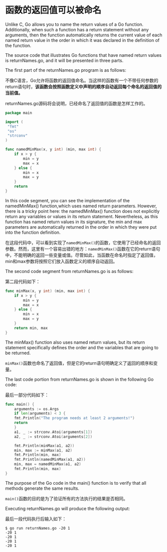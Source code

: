 # 函数的返回值可以被命名

Unlike C, Go allows you to name the return values of a Go function. Additionally, when such a function has a return statement without any arguments, then the function automatically returns the current value of each named return value in the order in which it was declared in the definition of the function.

The source code that illustrates Go functions that have named return values is returnNames.go, and it will be presented in three parts.

The first part of the returnNames.go program is as follows:

不像C语言，Go允许将函数的返回值命名。当这样的函数有一个不带任何参数的return语句时，**该函数会按照函数定义中声明的顺序自动返回每个命名的返回值的当前值。**

returnNames.go源码将会说明，已经命名了返回值的函数是怎样工作的。

```go
package main

import (
 "fmt"
 "os"
 "strconv"
)

func namedMinMax(x, y int) (min, max int) {
    if x > y {
        min = y
        max = x
    } else {
        min = x
        max = y
    }
    return
}
```

In this code segment, you can see the implementation of the namedMinMax() function,which uses named return parameters. However, there is a tricky point here: the namedMinMax() function does not explicitly return any variables or values in its return statement. Nevertheless, as this function has named return values in its signature, the min and max parameters are automatically returned in the order in which they were put into the function definition.

在这段代码中，可以看到实现了`namedMinMax()`的函数，它使用了已经命名的返回参数。然而，这里有一个容易出错的地方：`namedMinMax()`函数在它的return语句中，不能明确的返回一些变量或值。尽管如此，当函数在命名时指定了返回值，min和max参数将按照它们放入函数定义的顺序自动返回。

The second code segment from returnNames.go is as follows:

第二段代码如下：

```go
func minMax(x, y int) (min, max int) {
    if x > y {
        min = y
        max = x
    } else {
        min = x
        max = y
    }
    return min, max
}
```

The minMax() function also uses named return values, but its return statement
specifically defines the order and the variables that are going to be returned.

`minMax()`函数也命名了返回值，但是它的return语句明确定义了返回的顺序和变量。

The last code portion from returnNames.go is shown in the following Go code:

最后一部分代码如下：

```go
func main() {
    arguments := os.Args
    if len(arguments) < 3 {
    fmt.Println("The program needs at least 2 arguments!")
    return
    }
    a1, _ := strconv.Atoi(arguments[1])
    a2, _ := strconv.Atoi(arguments[2])

    fmt.Println(minMax(a1, a2))
    min, max := minMax(a1, a2)
    fmt.Println(min, max)
    fmt.Println(namedMinMax(a1, a2))
    min, max = namedMinMax(a1, a2)
    fmt.Println(min, max)
}
```

The purpose of the Go code in the main() function is to verify that all methods generate the same results.

`main()`函数的目的是为了验证所有的方法执行的结果是否相同。

Executing returnNames.go will produce the following output:

最后一段代码执行后输入如下：

```shell
$ go run returnNames.go -20 1
-20 1
-20 1
-20 1
-20 1
```


